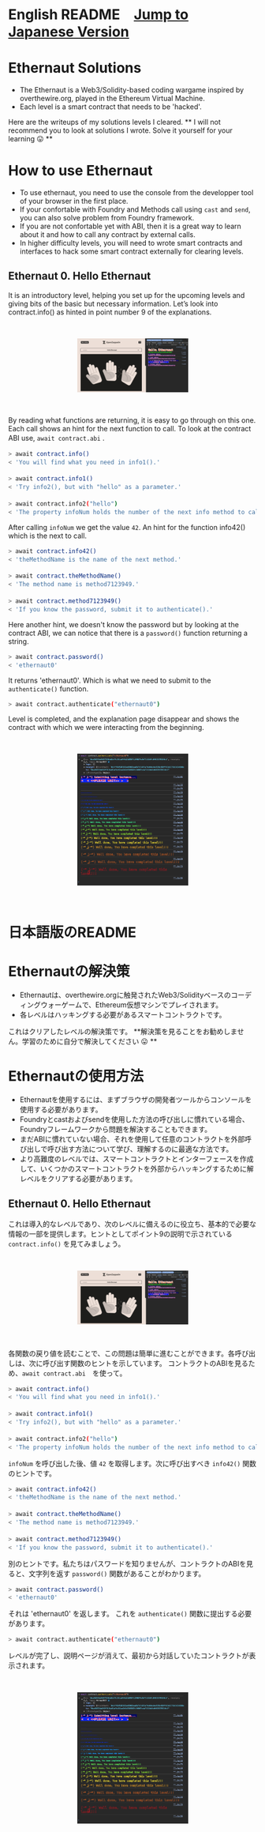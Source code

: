 <!-- @format -->
# English README　[Jump to Japanese Version](#japanese)

# Ethernaut Solutions
- The Ethernaut is a Web3/Solidity-based coding wargame inspired by overthewire.org, played in the Ethereum Virtual Machine. 
- Each level is a smart contract that needs to be 'hacked'.

Here are the writeups of my solutions levels I cleared. 
** I will not recommend you to look at solutions I wrote. Solve it yourself for your learning 😛 **

# How to use Ethernaut
- To use ethernaut, you need to use the console from the developper tool of your browser in the first place.
- If your confortable with Foundry and Methods call using `cast` and `send`, you can also solve problem from Foundry framework.
- If you are not confortable yet with ABI, then it is a great way to learn about it and how to call any contract by external calls.
- In higher difficulty levels, you will need to wrote smart contracts and interfaces to hack some smart contract externally for clearing levels.

## Ethernaut 0. Hello Ethernaut

It is an introductory level, helping you set up for the upcoming levels and giving bits of the basic but necessary information. Let’s look into contract.info() as hinted in point number 9 of the explanations.

<br/>
<p align="center">
<img src="./images/hello.png" width="225" alt="Ethernaut Hello">
</p>
<br/>

By reading what functions are returning, it is easy to go through on this one. Each call shows an hint for the next function to call.
To look at the contract ABI use, `await contract.abi` .　


```bash
> await contract.info()
< 'You will find what you need in info1().'

> await contract.info1()
< 'Try info2(), but with "hello" as a parameter.'

> await contract.info2("hello")
< 'The property infoNum holds the number of the next info method to call.'
```

After calling `infoNum` we get the value `42`. An hint for the function info42() which is the next to call.

```bash
> await contract.info42()
< 'theMethodName is the name of the next method.'

> await contract.theMethodName()
< 'The method name is method7123949.'

> await contract.method7123949()
< 'If you know the password, submit it to authenticate().'
```

Here another hint, we doesn't know the password but by looking at the contract ABI, we can notice that there is a `password()` function returning a string.

```bash
> await contract.password()
< 'ethernaut0'
```
It returns 'ethernaut0'.
Which is what we need to submit to the `authenticate()` function.

```bash
> await contract.authenticate("ethernaut0")
```

Level is completed, and the explanation page disappear and shows the contract with which we were interacting from the beginning.

<br/>
<p align="center">
<img src="./images/complete.png" width="225" alt="Ethernaut Hello completed">
</p>
<br/>

<a name="japanese"></a>
# 日本語版のREADME

# Ethernautの解決策
- Ethernautは、overthewire.orgに触発されたWeb3/Solidityベースのコーディングウォーゲームで、Ethereum仮想マシンでプレイされます。
- 各レベルはハッキングする必要があるスマートコントラクトです。

これはクリアしたレベルの解決策です。
**解決策を見ることをお勧めしません。学習のために自分で解決してください 😛 **

# Ethernautの使用方法
- Ethernautを使用するには、まずブラウザの開発者ツールからコンソールを使用する必要があります。
- Foundryとcastおよびsendを使用した方法の呼び出しに慣れている場合、Foundryフレームワークから問題を解決することもできます。
- まだABIに慣れていない場合、それを使用して任意のコントラクトを外部呼び出しで呼び出す方法について学び、理解するのに最適な方法です。
- より高難度のレベルでは、スマートコントラクトとインターフェースを作成して、いくつかのスマートコントラクトを外部からハッキングするために解レベルをクリアする必要があります。

## Ethernaut 0. Hello Ethernaut

これは導入的なレベルであり、次のレベルに備えるのに役立ち、基本的で必要な情報の一部を提供します。ヒントとしてポイント9の説明で示されている `contract.info()` を見てみましょう。

<br/>
<p align="center">
<img src="./images/hello.png" width="225" alt="Ethernaut Hello">
</p>
<br/>

各関数の戻り値を読むことで、この問題は簡単に進むことができます。各呼び出しは、次に呼び出す関数のヒントを示しています。
コントラクトのABIを見るため、`await contract.abi`　を使って。

```bash
> await contract.info()
< 'You will find what you need in info1().'

> await contract.info1()
< 'Try info2(), but with "hello" as a parameter.'

> await contract.info2("hello")
< 'The property infoNum holds the number of the next info method to call.'
```

`infoNum` を呼び出した後、値  `42` を取得します。次に呼び出すべき `info42()` 関数のヒントです。

```bash
> await contract.info42()
< 'theMethodName is the name of the next method.'

> await contract.theMethodName()
< 'The method name is method7123949.'

> await contract.method7123949()
< 'If you know the password, submit it to authenticate().'
```

別のヒントです。私たちはパスワードを知りませんが、コントラクトのABIを見ると、文字列を返す `password()` 関数があることがわかります。

```bash
> await contract.password()
< 'ethernaut0'
```

それは 'ethernaut0' を返します。
これを `authenticate()` 関数に提出する必要があります。

```bash
> await contract.authenticate("ethernaut0")
```

レベルが完了し、説明ページが消えて、最初から対話していたコントラクトが表示されます。

<br/>
<p align="center">
<img src="./images/complete.png" width="225" alt="Ethernaut Hello completed">
</p>
<br/>
